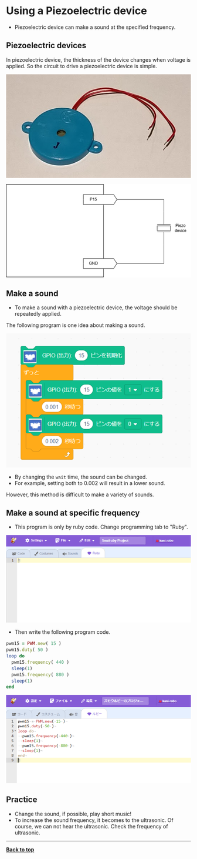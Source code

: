 # Using a Piezoelectric device

- Piezoelectric device can make a sound at the specified frequency.

## Piezoelectric devices

In piezoelectric device, the thickness of the device changes when voltage is applied. So the circuit to drive a piezoelectric device is simple.

![piezo](/images/piezo_device.png)

![piezo circuit](/images/piezo.drawio.png)

## Make a sound 

- To make a sound with a piezoelectric device, the voltage should be repeatedly applied.

The following program is one idea about making a sound.

![suond program 1](/images/sound1.png)

- By changing the `wait` time, the sound can be changed.
- For example, setting both to 0.002 will result in a lower sound.

However, this method is difficult to make a variety of sounds.

## Make a sound at specific frequency

- This program is only by ruby code. Change programming tab to "Ruby".

![Change to Ruby tab](/images/ruby_tab.png)

- Then write the following program code.

```Ruby
pwm15 = PWM.new( 15 )
pwm15.duty( 50 )
loop do
  pwm15.frequency( 440 )
  sleep(1)
  pwm15.frequency( 880 )
  sleep(1)
end
```

![suond program 2](/images/sound2.png)

## Practice

- Change the sound, if possible, play short music!
- To increase the sound frequency, it becomes to the ultrasonic. Of course, we can not hear the ultrasonic. Check the frequency of ultrasonic.

<hr/>


[**Back to top**](./README.md)
